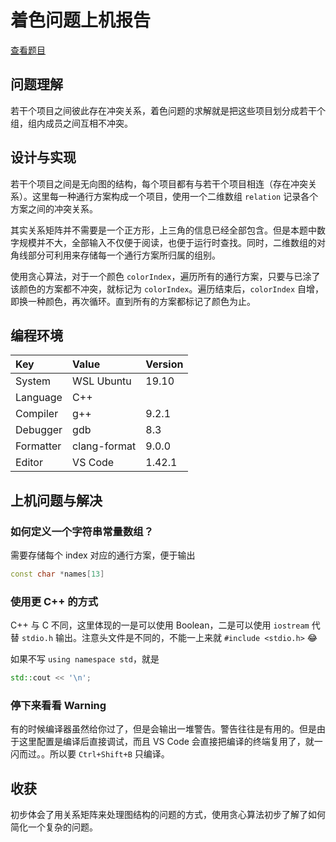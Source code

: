 # 着色问题上机报告

[查看题目](https://github.com/AllanChain/DSA/issues/1)


## 问题理解

若干个项目之间彼此存在冲突关系，着色问题的求解就是把这些项目划分成若干个组，组内成员之间互相不冲突。

## 设计与实现

若干个项目之间是无向图的结构，每个项目都有与若干个项目相连（存在冲突关系）。这里每一种通行方案构成一个项目，使用一个二维数组 `relation` 记录各个方案之间的冲突关系。

其实关系矩阵并不需要是一个正方形，上三角的信息已经全部包含。但是本题中数字规模并不大，全部输入不仅便于阅读，也便于运行时查找。同时，二维数组的对角线部分可利用来存储每一个通行方案所归属的组别。

使用贪心算法，对于一个颜色 `colorIndex`，遍历所有的通行方案，只要与已涂了该颜色的方案都不冲突，就标记为 `colorIndex`。遍历结束后，`colorIndex` 自增，即换一种颜色，再次循环。直到所有的方案都标记了颜色为止。

## 编程环境

|Key      |Value       |Version|
|:--------|:-----------|:------|
|System   |WSL Ubuntu  | 19.10 |
|Language |C++         |       |
|Compiler |g++         | 9.2.1 |
|Debugger |gdb         | 8.3   |
|Formatter|clang-format| 9.0.0 |
|Editor   |VS Code     | 1.42.1|

## 上机问题与解决

### 如何定义一个字符串常量数组？

需要存储每个 index 对应的通行方案，便于输出

```cpp
const char *names[13]
```

### 使用更 C++ 的方式

C++ 与 C 不同，这里体现的一是可以使用 Boolean，二是可以使用 `iostream` 代替 `stdio.h` 输出。注意头文件是不同的，不能一上来就 `#include <stdio.h>` :joy:

如果不写 `using namespace std`，就是

```cpp
std::cout << '\n';
```

### 停下来看看 Warning

有的时候编译器虽然给你过了，但是会输出一堆警告。警告往往是有用的。但是由于这里配置是编译后直接调试，而且 VS Code 会直接把编译的终端复用了，就一闪而过。。所以要 `Ctrl+Shift+B` 只编译。

## 收获

初步体会了用关系矩阵来处理图结构的问题的方式，使用贪心算法初步了解了如何简化一个复杂的问题。
